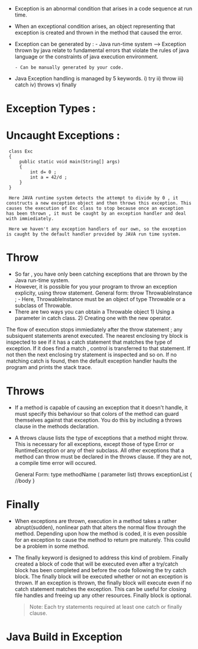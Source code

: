 - Exception is an abnormal condition that arises in a code sequence at run time.

- When an exceptional condition arises, an object representing that exception is created and thrown in the method that caused the error.

- Exception can be generated by :
      - Java run-time system --> Exception thrown by java relate to fundamental errors that violate the rules of java language or the constraints of java execution environment.

      - Can be manually generated by your code.

- Java Exception handling is managed by 5 keywords.
            i) try
            ii) throw
            iii) catch
            iv) throws
            v) finally

# Exception Types :

# Uncaught Exceptions : 
     
     class Exc
     {
         public static void main(String[] args)
         {
             int d= 0 ;
             int a = 42/d ;
         }
     }

     Here JAVA runtime system detects the attempt to divide by 0 , it constructs a new exception object and then throws this exception. This causes the execution of Exc class to stop because once an exception has been thrown , it must be caught by an exception handler and deal with immiediately.

     Here we haven't any exception handlers of our own, so the exception is caught by the default handler provided by JAVA run time system.


# Throw

- So far , you have only been catching exceptions that are thrown by the Java run-time system.
- However, it is possible for you your program to throw an exception explicity, using throw statement.
    General form:
        throw ThrowableInstance ;
        - Here, ThrowableInstance must be an object of type Throwable or a subclass of Throwable.
- There are two ways you can obtain a Throwable object
        1) Using a parameter in catch class.
        2) Creating one with the new operator.

The flow of execution stops immiediately after the throw statement ; any subsiquent statements arenot executed. The nearest enclosing try block is inspected to see if it has a catch statement that matches the type of exception. If it does find a match , control is transferred to that statement. If not then the next enclosing try statement is inspected and so on. If no matching catch is found, then the default exception handler haults the program and prints the stack trace.


# Throws
- If a method is capable of causing an exception that it doesn't handle, it must specify this behaviour so that colors of the method can guard themselves against that exception. You do this by including a throws clause  in the methods declaration. 

- A throws clause lists the type of exceptions that a method might throw. This is necessary for all exceptions, except those of type Error or RuntimeException or any of their subclass. All other exceptions that a method can throw must be declared in the throws clause. If they are not, a compile time error will occured.

    General Form:
                   type methodName ( parameter list) throws exceptionList
                   {
                       //body
                   }

# Finally
- When exceptions are thrown, execution in a method takes a rather abrupt(sudden),  nonlinear path that alters the normal flow through the method. Depending upon how the method is coded, it is even possible for an exception to cause the method to return pre maturely. This coulld be a problem in some method.

- The finally keyword is designed to address this kind of problem. Finally created a block of code that will be executed even after a try/catch block has been completed and before the code following the try catch block. The finally block will be executed whether or not an exception is thrown. If an exception is thrown, the finally block will execute even if no catch statement matches the exception. This can be useful for closing file handles and freeing up any other resources. Finally block is optional.

  > Note: Each try statements required at least one catch or finally clause.



# Java Build in Exception






